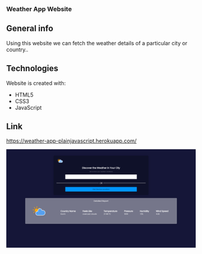 ### Weather App Website
## General info
Using this website we can fetch the weather details of a particular city or country..

## Technologies
Website is created with:
* HTML5
* CSS3
* JavaScript

## Link
https://weather-app-plainjavascript.herokuapp.com/

![Weather App ](https://github.com/jerineaso/weather-app-javascript/blob/master/screenshots/screencapture-127-0-0-1-5500-index-html-2022-07-17-12_51_18.png)

